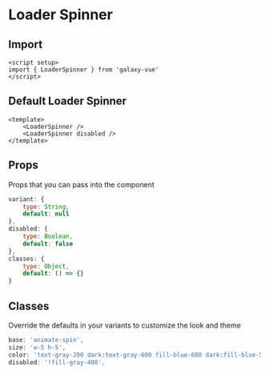 <script setup>
import LoaderSpinnerExample from './loader/examples/LoaderSpinnerExample.vue'
</script>

# Loader Spinner

## Import
```vue
<script setup>
import { LoaderSpinner } from 'galaxy-vue'
</script>
```

## Default Loader Spinner

<LoaderSpinnerExample />

```vue
<template>
    <LoaderSpinner />
    <LoaderSpinner disabled />
</template>
```

## Props
Props that you can pass into the component

```js
variant: {
    type: String,
    default: null
},
disabled: {
    type: Boolean,
    default: false
},
classes: {
    type: Object,
    default: () => {}
}
```

## Classes
Override the defaults in your variants to customize the look and theme

```js
base: 'animate-spin',
size: 'w-5 h-5',
color: 'text-gray-200 dark:text-gray-600 fill-blue-600 dark:fill-blue-500',
disabled: '!fill-gray-400',
```